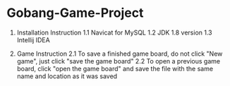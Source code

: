 # Gobang-Game-Project

1. Installation Instruction
   1.1 Navicat for MySQL
   1.2 JDK 1.8 version
   1.3 Intellij IDEA

2. Game Instruction
   2.1 To save a finished game board, do not click "New game", just click "save the game board"
   2.2 To open a previous game board, click "open the game board" and save the file with the same name and location as it was saved

